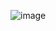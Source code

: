 ![image](https://user-images.githubusercontent.com/97865704/174250615-1f862e3d-cf5b-44c0-875a-1ce262605deb.png)
